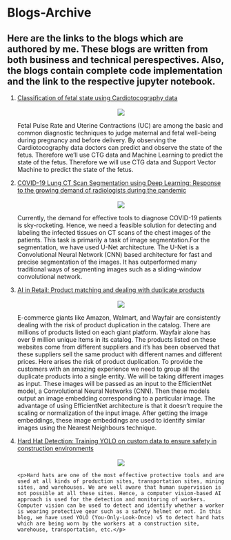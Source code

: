 # Blogs-Archive
## Here are the links to the blogs which are authored by me. These blogs are written from both business and technical perespectives. Also, the blogs contain complete code implementation and the link to the respective jupyter notebook.
<ol>
  <li>
    <A href="https://medium.com/nerd-for-tech/classification-of-cardiotocography-using-svm-cbc56a4f68b">Classification of fetal state using Cardiotocography data</a>
    <br>
    <br>
    <center>
      <img src="https://www.researchgate.net/profile/Rami-Oweis/publication/268515126/figure/fig9/AS:295428751937539@1447447111365/An-external-fetal-cardiotocography-CTG-monitor.png">
    </center>
    <p>Fetal Pulse Rate and Uterine Contractions (UC) are among the basic and common diagnostic techniques to judge maternal and fetal well-being during pregnancy and before delivery. By observing the Cardiotocography data doctors can predict and observe the state of the fetus. Therefore we’ll use CTG data and Machine Learning to predict the state of the fetus. Therefore we will use CTG data and Support Vector Machine to predict the state of the fetus.</p>
  </li>
  
  <li>
    <A href="https://blog.labellerr.com/index.php/2021/06/21/covid-19-lung-ct-scan-segmentation-using-deep-learning-coping-up-with-the-growing-demand-of-radiologists-during-the-pandemic/">COVID-19 Lung CT Scan Segmentation using Deep Learning: Response to the growing demand of radiologists during the pandemic </a>
    <br>
    <br>
    <center>
      <img src="https://blog.labellerr.com/wp-content/uploads/2021/06/image-12.png">
    </center>
    <p>Currently, the demand for effective tools to diagnose COVID-19 patients is sky-rocketing. Hence, we need a feasible solution for detecting and labeling the infected tissues on CT scans of the chest images of the patients. This task is primarily a task of image segmentation.For the segmentation, we have used U-Net architecture. The U-Net is a Convolutional Neural Network (CNN) based architecture for fast and precise segmentation of the images. It has outperformed many traditional ways of segmenting images such as a sliding-window convolutional network.</p>
  </li>
  
  <li>
    <A href="https://blog.labellerr.com/index.php/2021/06/28/ai-in-retail-product-matching-and-dealing-with-duplicate-products/">AI in Retail: Product matching and dealing with duplicate products</a>
    <br>
    <br>
    <center>
      <img src="https://acquire.io/wp-content/uploads/2017/12/7-Ecommerce-Technology-Trends-that-Empower-Businesses-Updated.png">
    </center>
    <p>E-commerce giants like Amazon, Walmart, and Wayfair are consistently dealing with the risk of product duplication in the catalog. There are millions of products listed on each giant platform. Wayfair alone has over 9 million unique items in its catalog. The products listed on these websites come from different suppliers and it’s has been observed that these suppliers sell the same product with different names and different prices. Here arises the risk of product duplication. To provide the customers with an amazing experience we need to group all the duplicate products into a single entity. We will be taking different images as input. These images will be passed as an input to the EfficientNet model, a Convolutional Neural Networks (CNN). Then these models output an image embedding corresponding to a particular image. The advantage of using EfficientNet architecture is that it doesn’t require the scaling or normalization of the input image. After getting the image embeddings, these image embeddings are used to identify similar images using the Nearest Neighbours technique.</p>
  </li>
  
  <li>
    <A href="https://blog.labellerr.com/index.php/2021/06/14/hard-hat-detection-training-yolo-on-custom-data-to-ensure-safety-in-construction-environments/">Hard Hat Detection: Training YOLO on custom data to ensure safety in construction environments</a>
    <br>
    <br>
    <center>
      <img src="https://pythonawesome.com/content/images/2019/11/Safety-Helmet-Wearing-Dataset.jpg">
    </center>

    <p>Hard hats are one of the most effective protective tools and are used at all kinds of production sites, transportation sites, mining sites, and warehouses. We are well aware that human supervision is not possible at all these sites. Hence, a computer vision-based AI approach is used for the detection and monitoring of workers. Computer vision can be used to detect and identify whether a worker is wearing protective gear such as a safety helmet or not. In this blog, we have used YOLO (You-Only-Look-Once) v5 to detect hard hats which are being worn by the workers at a construction site, warehouse, transportation, etc.</p>
  </li>
  
  </ol>
